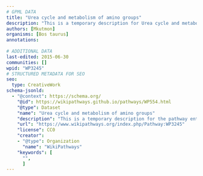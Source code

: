 ```yaml
---
# GPML DATA
title: "Urea cycle and metabolism of amino groups"
description: "This is a temporary description for Urea cycle and metabolism of amino groups"
authors: [Mkutmon]
organisms: [Bos taurus]
annotations:
  
# ADDITIONAL DATA
last-edited: 2015-06-30
communities: []
wpid: "WP3245"
# STRUCTURED METADATA FOR SEO
seo:
  type: CreativeWork
schema-jsonld:
  - "@context": https://schema.org/
    "@id": https://wikipathways.github.io/pathways/WP554.html
    "@type": Dataset
    "name": "Urea cycle and metabolism of amino groups"
    "description": "This is a temporary description for the pathway entitled: Urea cycle and metabolism of amino groups"
    "url": "https://www.wikipathways.org/index.php/Pathway:WP3245"
    "license": CC0
    "creator":
    - "@type": Organization
      "name": "WikiPathways"
    "keywords": [
      "",
      ]
---
```

